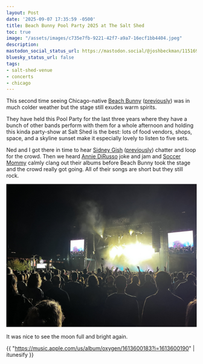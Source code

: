 ```yaml
---
layout: Post
date: '2025-09-07 17:35:59 -0500'
title: Beach Bunny Pool Party 2025 at The Salt Shed
toc: true
image: "/assets/images/c735e7fb-9221-42f7-a9a7-16ecf1bb4404.jpeg"
description:
mastodon_social_status_url: https://mastodon.social/@joshbeckman/115169196307418650
bluesky_status_url: false
tags:
- salt-shed-venue
- concerts
- chicago
---
```



This second time seeing Chicago-native [Beach Bunny](https://www.beachbunnymusic.com/) ([previously](https://www.joshbeckman.org/blog/attending/riot-fest-2024-saturday#beach-bunny)) was in much colder weather but the stage still exudes warm spirits.

They have held this Pool Party for the last three years where they have a bunch of other bands perform with them for a whole afternoon and holding this kinda party-show at Salt Shed is the best: lots of food vendors, shops, space, and a skyline sunset make it especially lovely to listen to five sets.

Ned and I got there in time to hear [Sidney Gish](http://sidneygish.com/) ([previously](https://www.joshbeckman.org/blog/attending/jeff-rosenstock-at-the-salt-shed)) chatter and loop for the crowd. Then we heard [Annie DiRusso](https://www.anniedirusso.com/) joke and jam and [Soccer Mommy](https://soccermommyband.com/) calmly clang out their albums before Beach Bunny took the stage and the crowd really got going. All of their songs are short but they still rock.

![Beach Bunny on stage at Salt Shed](/assets/images/c735e7fb-9221-42f7-a9a7-16ecf1bb4404.jpeg)

It was nice to see the moon full and bright again.

{{ "https://music.apple.com/us/album/oxygen/1613600183?i=1613600190" | itunesify }}
